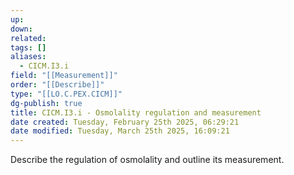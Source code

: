 ```yaml
---
up: 
down: 
related: 
tags: []
aliases:
  - CICM.I3.i
field: "[[Measurement]]"
order: "[[Describe]]"
type: "[[LO.C.PEX.CICM]]"
dg-publish: true
title: CICM.I3.i - Osmolality regulation and measurement
date created: Tuesday, February 25th 2025, 06:29:21
date modified: Tuesday, March 25th 2025, 16:09:21
---
```


Describe the regulation of osmolality and outline its measurement.
